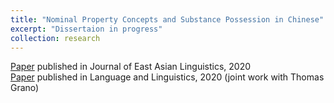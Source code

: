 ```yaml
---
title: "Nominal Property Concepts and Substance Possession in Chinese"
excerpt: "Dissertaion in progress"
collection: research
---
```

[Paper](https://yiwenzh29.github.io/publication/2020-nominal-property-concepts-mandarin) published in Journal of East Asian Linguistics, 2020<br/>
[Paper](https://yiwenzh29.github.io/publication/2020-morphosyntax-semantics%20mapping-property-concepts) published in Language and Linguistics, 2020 (joint work with Thomas Grano)


